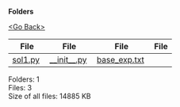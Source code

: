 **Folders**

[&lt;Go Back&gt;](../right.html)

  

<table><thead><tr class="header"><th><strong>File</strong></th><th><strong>File</strong></th><th><strong>File</strong></th><th><strong>File</strong></th></tr></thead><tbody><tr class="odd"><td><a href="sol1.py">sol1.py</a> </td><td><a href="__init__.py">__init__.py</a> </td><td><a href="base_exp.txt">base_exp.txt</a> </td><td></td></tr></tbody></table>

Folders: 1  
Files: 3  
Size of all files: 14885 KB
